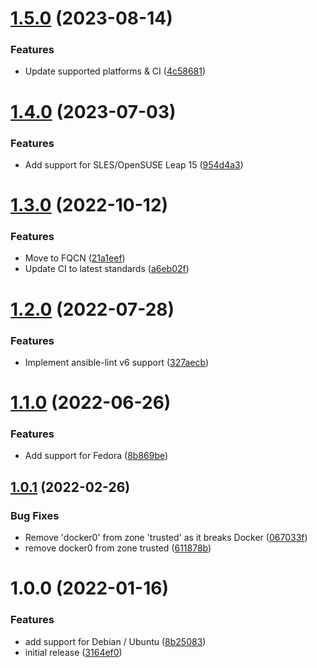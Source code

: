 # [1.5.0](https://github.com/de-it-krachten/ansible-role-firewalld/compare/v1.4.0...v1.5.0) (2023-08-14)


### Features

* Update supported platforms & CI ([4c58681](https://github.com/de-it-krachten/ansible-role-firewalld/commit/4c5868194499dc0e25ec71acff352d6057258088))

# [1.4.0](https://github.com/de-it-krachten/ansible-role-firewalld/compare/v1.3.0...v1.4.0) (2023-07-03)


### Features

* Add support for SLES/OpenSUSE Leap 15 ([954d4a3](https://github.com/de-it-krachten/ansible-role-firewalld/commit/954d4a388a9e90ddaad0938859a87d36480538cb))

# [1.3.0](https://github.com/de-it-krachten/ansible-role-firewalld/compare/v1.2.0...v1.3.0) (2022-10-12)


### Features

* Move to FQCN ([21a1eef](https://github.com/de-it-krachten/ansible-role-firewalld/commit/21a1eef3f371963a205a0102b5167f42b98ee426))
* Update CI to latest standards ([a6eb02f](https://github.com/de-it-krachten/ansible-role-firewalld/commit/a6eb02f29b7e0080745024c8f393ec432ef87161))

# [1.2.0](https://github.com/de-it-krachten/ansible-role-firewalld/compare/v1.1.0...v1.2.0) (2022-07-28)


### Features

* Implement ansible-lint v6 support ([327aecb](https://github.com/de-it-krachten/ansible-role-firewalld/commit/327aecbbe425c1adcb7e80b36f75c68fa781d5df))

# [1.1.0](https://github.com/de-it-krachten/ansible-role-firewalld/compare/v1.0.1...v1.1.0) (2022-06-26)


### Features

* Add support for Fedora ([8b869be](https://github.com/de-it-krachten/ansible-role-firewalld/commit/8b869be9d7156766c9de582b83b3be9d97077d9a))

## [1.0.1](https://github.com/de-it-krachten/ansible-role-firewalld/compare/v1.0.0...v1.0.1) (2022-02-26)


### Bug Fixes

* Remove 'docker0' from zone 'trusted' as it breaks Docker ([067033f](https://github.com/de-it-krachten/ansible-role-firewalld/commit/067033fd9704d6e54a53956ee68041fb5459da0f))
* remove docker0 from zone trusted ([611878b](https://github.com/de-it-krachten/ansible-role-firewalld/commit/611878b4a2a0db024696005018dea28628866c12))

# 1.0.0 (2022-01-16)


### Features

* add support for Debian / Ubuntu ([8b25083](https://github.com/de-it-krachten/ansible-role-firewalld/commit/8b250836e4c2713c6e71ed68d4398b30ed60261f))
* initial release ([3164ef0](https://github.com/de-it-krachten/ansible-role-firewalld/commit/3164ef03d87d6c34d1d4dc284343bc1227947cbe))
